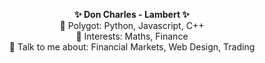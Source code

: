 
<div align="center">
	<p> 
		<strong>✨ Don Charles - Lambert ✨<br/></strong>
		🔭 Polygot: Python, Javascript, C++ <br/>
		🌱 Interests: Maths, Finance <br/>
		💬 Talk to me about: Financial Markets, Web Design, Trading  <br/>
	</p>
</div>

<!--
**DonCharlesLambert/DonCharlesLambert** is a ✨ _special_ ✨ repository because its `README.md` (this file) appears on your GitHub profile.

Here are some ideas to get you started:

- 🔭 I’m currently working on ...
- 🌱 I’m currently learning ...
- 👯 I’m looking to collaborate on ...
- 🤔 I’m looking for help with ...
- 💬 Ask me about ...
- 📫 How to reach me: ...
- 😄 Pronouns: ...
- ⚡ Fun fact: ...
-->
